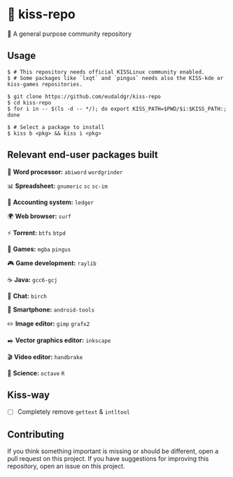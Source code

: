 # :kiss: kiss-repo

:floppy_disk: A general purpose community repository

## Usage

```
$ # This repository needs official KISSLinux community enabled.
$ # Some packages like `lxqt` and `pingus` needs also the KISS-kde or kiss-games repositories.

$ git clone https://github.com/eudaldgr/kiss-repo
$ cd kiss-repo
$ for i in -- $(ls -d -- */); do export KISS_PATH=$PWD/$i:$KISS_PATH:; done

$ # Select a package to install
$ kiss b <pkg> && kiss i <pkg>
```

## Relevant end-user packages built

:page_with_curl: **Word processor:**
`abiword` `wordgrinder`

:bar_chart: **Spreadsheet:**
`gnumeric` `sc` `sc-im`

:ledger: **Accounting system:**
`ledger`

:earth_africa: **Web browser:**
`surf`

:zap: **Torrent:**
`btfs` `btpd`

:space_invader: **Games:**
`mgba` `pingus`

:video_game: **Game development:**
`raylib`

:coffee: **Java:**
`gcc6-gcj`

:rice_scene: **Chat:**
`birch`

:iphone: **Smartphone:**
`android-tools`

:pencil2: **Image editor:**
`gimp` `grafx2`

:black_nib: **Vector graphics editor:**
`inkscape`

:clapper: **Video editor:**
`handbrake`

:microscope: **Science:**
`octave` `R`

## Kiss-way

- [ ] Completely remove `gettext` & `intltool`

## Contributing

If you think something important is missing or should be different, open a pull request on this project.
If you have suggestions for improving this repository, open an issue on this project.
